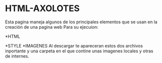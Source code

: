 # HTML-AXOLOTES
Esta pagina maneja algunos de los principales elementos que se usan en la creación de una pagina web
Para su ejecuion:




*HTML

*STYLE
*IMAGENES
Al descargar te apareceran estos dos archivos inportante y una carpeta en el que contine unas imagenes locales y otras de internes.

